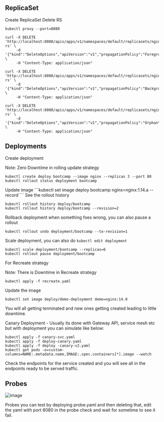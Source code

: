 
## ReplicaSet
Create ReplicaSet
Delete RS

```
kubectl proxy --port=8080

curl -X DELETE 'http://localhost:8080/apis/apps/v1/namespaces/default/replicasets/nginx-rs' \
     -d '{"kind":"DeleteOptions","apiVersion":"v1","propagationPolicy":"Foreground"}' \
     -H "Content-Type: application/json"

```

```
curl -X DELETE 'http://localhost:8080/apis/apps/v1/namespaces/default/replicasets/nginx-rs' \
     -d '{"kind":"DeleteOptions","apiVersion":"v1","propagationPolicy":"Background"}' \
     -H "Content-Type: application/json"

```

```
curl -X DELETE 'http://localhost:8080/apis/apps/v1/namespaces/default/replicasets/nginx-rs' \
     -d '{"kind":"DeleteOptions","apiVersion":"v1","propagationPolicy":"Orphan"}' \
     -H "Content-Type: application/json"

```
## Deployments 
Create deployment


Note: Zero Downtime in rolling update strategy
```
kubectl create deploy bootcamp --image nginx --replicas 3 --port 80
kubectl rollout status deployment bootcamp
```
Update image 
```kubectl set image deploy bootcamp nginx=nginx:1.14.a --record````
See the rollout history 
```
kubectl rollout history deploy/bootcamp
kubectl rollout history deploy/bootcamp --revision=2
```
Rollback deployment when something foes wrong, you can also pause a rollout
```
kubectl rollout undo deployment/bootcamp --to-revision=1
```
Scale deployment, you can also do `kubectl edit deployment`

```
kubectl scale deployment/bootcamp --replicas=6
kubectl rollout pause deployment/bootcamp
```

For Recreate strategy

Note: There is Downtime in Recreate strategy

```
kubectl apply -f recreate.yaml
```
Update the image
```
kubectl set image deploy/demo-deployment demo=nginx:14.0
```
You will all getting terminated and new ones getting created leading to little downtime.

Canary Deployment - Usually its done with Gateway API, service mesh etc but with deployment you can simulate like below:
```
kubectl apply -f canary-svc.yaml
kubectl apply -f deploy-canary.yaml
kubectl apply -f deploy -canary-v2.yaml
kubectl get pods -o=custom-columns=NAME:.metadata.name,IMAGE:.spec.containers[*].image --watch
```
Check the endpoints for the service created and you will see all in the endpoints ready to be served traffic. 

## Probes 

![image](https://github.com/user-attachments/assets/d6bdf51d-3b4a-42e9-b668-36d021c82d6a)


Probes you can test by deploying probe.yaml and then deleting that, edit the yaml with port 8080 in the probe check and wait for sometime to see it fail. 
